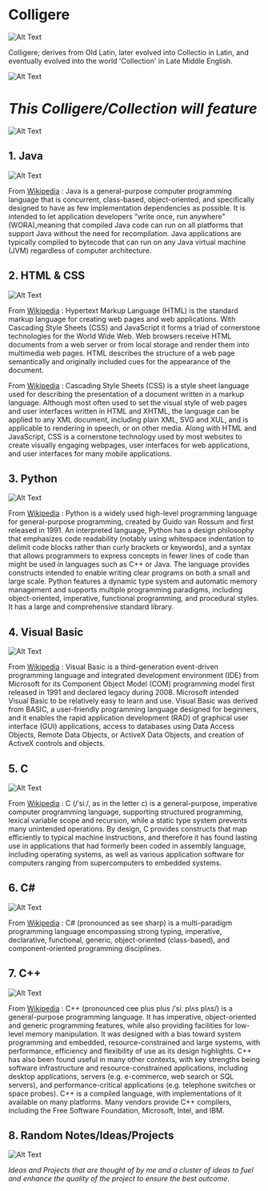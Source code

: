 # Colligere

![Alt Text](https://www.ibm.com/developerworks/i/f-ts-javadevelop.png)

Colligere; derives from Old Latin, later evolved into Collectio in Latin, and eventually evolved into the world 'Collection' in Late Middle English. 

![Alt Text](https://pbs.twimg.com/media/DMjJ4sMX0AAT4Po.jpg)

# *This Colligere/Collection will feature*

![Alt Text](http://www.psafe.com/en/blog/wp-content/uploads/2016/10/BLOG_EN_0510_Most-Useful-Coding-and-Programming-Languages-to-Know.jpg)
 
## 1. Java 

![Alt Text](https://www.codenotfound.com/assets/images/logos/java-logo.png)

From [Wikipedia](https://en.wikipedia.org/wiki/Java_(programming_language)) : Java is a general-purpose computer programming language that is concurrent, class-based, object-oriented, and specifically designed to have as few implementation dependencies as possible. It is intended to let application developers "write once, run anywhere" (WORA),meaning that compiled Java code can run on all platforms that support Java without the need for recompilation. Java applications are typically compiled to bytecode that can run on any Java virtual machine (JVM) regardless of computer architecture.

## 2. HTML & CSS 

![Alt Text](https://cfe2-static.s3-us-west-2.amazonaws.com/media/html-basics/images/htmlbasics.png)

From [Wikipedia](https://en.wikipedia.org/wiki/HTML) : Hypertext Markup Language (HTML) is the standard markup language for creating web pages and web applications. With Cascading Style Sheets (CSS) and JavaScript it forms a triad of cornerstone technologies for the World Wide Web. Web browsers receive HTML documents from a web server or from local storage and render them into multimedia web pages. HTML describes the structure of a web page semantically and originally included cues for the appearance of the document.

From [Wikipedia](https://en.wikipedia.org/wiki/Cascading_Style_Sheets) : Cascading Style Sheets (CSS) is a style sheet language used for describing the presentation of a document written in a markup language. Although most often used to set the visual style of web pages and user interfaces written in HTML and XHTML, the language can be applied to any XML document, including plain XML, SVG and XUL, and is applicable to rendering in speech, or on other media. Along with HTML and JavaScript, CSS is a cornerstone technology used by most websites to create visually engaging webpages, user interfaces for web applications, and user interfaces for many mobile applications.

## 3. Python

![Alt Text](https://www.h-its.org/wp-content/uploads/2017/07/python-logo-master-v3-TM.png)

From [Wikipedia](https://en.wikipedia.org/wiki/Python_(programming_language)) : Python is a widely used high-level programming language for general-purpose programming, created by Guido van Rossum and first released in 1991. An interpreted language, Python has a design philosophy that emphasizes code readability (notably using whitespace indentation to delimit code blocks rather than curly brackets or keywords), and a syntax that allows programmers to express concepts in fewer lines of code than might be used in languages such as C++ or Java. The language provides constructs intended to enable writing clear programs on both a small and large scale.
Python features a dynamic type system and automatic memory management and supports multiple programming paradigms, including object-oriented, imperative, functional programming, and procedural styles. It has a large and comprehensive standard library.

## 4. Visual Basic

![Alt Text](https://www.gizbot.com/img/2013/11/20-microsoftvisualstudio.jpg)

From [Wikipedia](https://en.wikipedia.org/wiki/Visual_Basic) : Visual Basic is a third-generation event-driven programming language and integrated development environment (IDE) from Microsoft for its Component Object Model (COM) programming model first released in 1991 and declared legacy during 2008. Microsoft intended Visual Basic to be relatively easy to learn and use. Visual Basic was derived from BASIC, a user-friendly programming language designed for beginners, and it enables the rapid application development (RAD) of graphical user interface (GUI) applications, access to databases using Data Access Objects, Remote Data Objects, or ActiveX Data Objects, and creation of ActiveX controls and objects.

## 5. C

![Alt Text](https://udemy-images.udemy.com/course/750x422/523966_5833.jpg)

From [Wikipedia](https://en.wikipedia.org/wiki/C_(programming_language)) : C (/ˈsiː/, as in the letter c) is a general-purpose, imperative computer programming language, supporting structured programming, lexical variable scope and recursion, while a static type system prevents many unintended operations. By design, C provides constructs that map efficiently to typical machine instructions, and therefore it has found lasting use in applications that had formerly been coded in assembly language, including operating systems, as well as various application software for computers ranging from supercomputers to embedded systems.

## 6. C#

![Alt Text](http://www.horizonsofts.com/wp-content/uploads/2016/07/csharp.jpg)

From [Wikipedia](https://en.wikipedia.org/wiki/C_Sharp_(programming_language)) : C# (pronounced as see sharp) is a multi-paradigm programming language encompassing strong typing, imperative, declarative, functional, generic, object-oriented (class-based), and component-oriented programming disciplines. 

## 7. C++

![Alt Text](https://www.visualstudio.com/wp-content/uploads/2016/05/DesktopApplications_636x300OP.png)

From [Wikipedia](https://en.wikipedia.org/wiki/C%2B%2B) : C++ (pronounced cee plus plus /ˈsiː plʌs plʌs/) is a general-purpose programming language. It has imperative, object-oriented and generic programming features, while also providing facilities for low-level memory manipulation.
It was designed with a bias toward system programming and embedded, resource-constrained and large systems, with performance, efficiency and flexibility of use as its design highlights. C++ has also been found useful in many other contexts, with key strengths being software infrastructure and resource-constrained applications, including desktop applications, servers (e.g. e-commerce, web search or SQL servers), and performance-critical applications (e.g. telephone switches or space probes). C++ is a compiled language, with implementations of it available on many platforms. Many vendors provide C++ compilers, including the Free Software Foundation, Microsoft, Intel, and IBM.

## 8. Random Notes/Ideas/Projects

![Alt Text](http://www.mindlabsmedia.co.uk/wp-content/uploads/2016/07/projectManagement-Icon-Grey-600x200.png)

*_Ideas and Projects that are thought of by me and a cluster of ideas to fuel and enhance the quality of the project to ensure the best outcome._*
